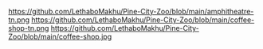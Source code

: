 https://github.com/LethaboMakhu/Pine-City-Zoo/blob/main/amphitheatre-tn.png
https://github.com/LethaboMakhu/Pine-City-Zoo/blob/main/coffee-shop-tn.png
https://github.com/LethaboMakhu/Pine-City-Zoo/blob/main/coffee-shop.jpg
